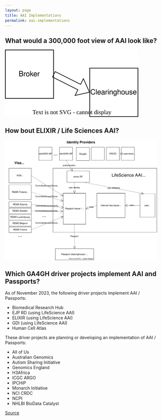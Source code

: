 ```yaml
---
layout: page
title: AAI Implementations
permalink: aai-implementations
---
```


## What would a 300,000 foot view of AAI look like?

![this](AAI/AbstractAAI.drawio.svg)

## How bout ELIXIR / Life Sciences AAI?

![this](AAI/LifeScienceAAI.drawio.svg)

## Which GA4GH driver projects implement AAI and Passports?

As of November 2023, the following driver projects implement AAI / Passports:

- Biomedical Research Hub
- EJP RD (using LifeScience AAI)
- ELIXIR (using LifeScience AAI)
- GDI (using LifeScience AAI)
- Human Cell Atlas

These driver projects are planning or developing an implementation of AAI / Passports:

- All of Us
- Australian Genomics
- Autism Sharing Initiative
- Genomics England
- H3Africa
- ICGC ARGO
- IPCHiP
- Monarch Initiative
- NCI CRDC
- NCPI
- NHLBI BioData Catalyst

[Source](https://docs.google.com/spreadsheets/d/11pPTKVW3j3_WHigWw4UOvlkQbPkM_z-ICgksE5L1vEY)

